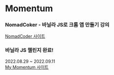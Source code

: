 # Momentum

### NomadCoker - 바닐라 JS로 크롬 앱 만들기 강의
<a href="https://nomadcoders.co/javascript-for-beginners/lobby" target="_blank">NomadCoder 사이트</a>
<br/>
### 바닐라 JS 챌린지 완료!
2022.08.29 ~ 2022.09.11 <br/>
<a href="https://hdy86.github.io/momentum" target="_blank">My Momentum 사이트</a>
